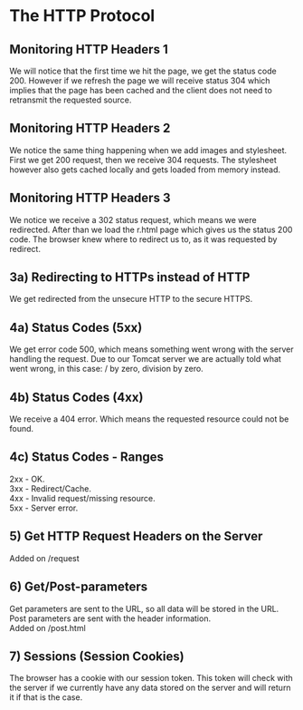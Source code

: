 # The HTTP Protocol

## Monitoring HTTP Headers 1
We will notice that the first time we hit the page, we get the status code 200.
However if we refresh the page we will receive status 304 which implies that the page has been cached and the client does not need to retransmit the requested source.  

## Monitoring HTTP Headers 2
We notice the same thing happening when we add images and stylesheet. First we get 200 request, then we receive 304 requests. The stylesheet however also gets cached locally and gets loaded from memory instead.

## Monitoring HTTP Headers 3
We notice we receive a 302 status request, which means we were redirected. After than we load the r.html page which gives us the status 200 code. The browser knew where to redirect us to, as it was requested by redirect.

## 3a) Redirecting to HTTPs instead of HTTP
We get redirected from the unsecure HTTP to the secure HTTPS.

## 4a) Status Codes (5xx)
We get error code 500, which means something went wrong with the server handling the request. Due to our Tomcat server we are actually told what went wrong, in this case: / by zero, division by zero.

## 4b) Status Codes (4xx)
We receive a 404 error. Which means the requested resource could not be found.

## 4c) Status Codes - Ranges
2xx - OK.  
3xx - Redirect/Cache.  
4xx - Invalid request/missing resource.  
5xx - Server error.

## 5) Get HTTP Request Headers on the Server
Added on /request

## 6) Get/Post-parameters
Get parameters are sent to the URL, so all data will be stored in the URL.  
Post parameters are sent with the header information.  
Added on /post.html

## 7) Sessions (Session Cookies)
The browser has a cookie with our session token. This token will check with the server if we currently have any data stored on the server and will return it if that is the case.
